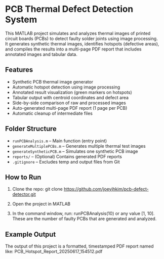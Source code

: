 # PCB Thermal Defect Detection System

This MATLAB project simulates and analyzes thermal images of printed circuit boards (PCBs) to detect faulty solder joints using image processing. It generates synthetic thermal images, identifies hotspots (defective areas), and compiles the results into a multi-page PDF report that includes annotated images and tabular data.

## Features

- Synthetic PCB thermal image generator
- Automatic hotspot detection using image processing
- Annotated result visualization (green markers on hotspots)
- Tabular output with centroid coordinates and defect area
- Side-by-side comparison of raw and processed images
- Auto-generated multi-page PDF report (1 page per PCB)
- Automatic cleanup of intermediate files

## Folder Structure

- `runPCBAnalysis.m` – Main function (entry point)
- `generateMultiplePCBs.m` – Generates multiple thermal test images
- `generateSyntheticPCB.m` – Simulates one synthetic PCB image
- `reports/` – (Optional) Contains generated PDF reports
- `.gitignore` – Excludes temp and output files from Git

## How to Run

1. Clone the repo: git clone https://github.com/joeyjhkim/pcb-defect-detector.git

2. Open the project in MATLAB

3. In the command window, run:
runPCBAnalysis(10)
or any value [1, 10]. These are the number of faulty PCBs that are generated and analyzed.


## Example Output
The output of this project is a formatted, timestamped PDF report named like: PCB_Hotspot_Report_20250617_154512.pdf

